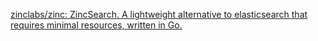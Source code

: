 [zinclabs/zinc: ZincSearch. A lightweight alternative to elasticsearch that requires minimal resources, written in Go.](https://github.com/zinclabs/zinc)
